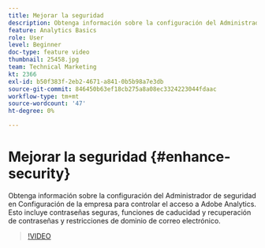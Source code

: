 ```yaml
---
title: Mejorar la seguridad
description: Obtenga información sobre la configuración del Administrador de seguridad en Configuración de la empresa para controlar el acceso a Adobe Analytics.
feature: Analytics Basics
role: User
level: Beginner
doc-type: feature video
thumbnail: 25458.jpg
team: Technical Marketing
kt: 2366
exl-id: b50f383f-2eb2-4671-a841-0b5b98a7e3db
source-git-commit: 846450b63ef18cb275a8a08ec3324223044fdaac
workflow-type: tm+mt
source-wordcount: '47'
ht-degree: 0%

---
```


# Mejorar la seguridad {#enhance-security}

Obtenga información sobre la configuración del Administrador de seguridad en Configuración de la empresa para controlar el acceso a Adobe Analytics. Esto incluye contraseñas seguras, funciones de caducidad y recuperación de contraseñas y restricciones de dominio de correo electrónico.

>[!VIDEO](https://video.tv.adobe.com/v/25458/?quality=12)
